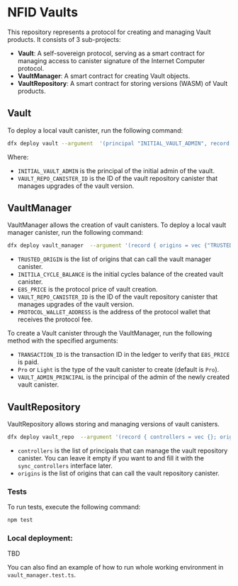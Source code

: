 # NFID Vaults

This repository represents a protocol for creating and managing Vault products. It consists of 3 sub-projects:

- **Vault**: A self-sovereign protocol, serving as a smart contract for managing access to canister signature of the Internet Computer protocol.
- **VaultManager**: A smart contract for creating Vault objects.
- **VaultRepository**: A smart contract for storing versions (WASM) of Vault products.

## Vault

To deploy a local vault canister, run the following command:

```bash
dfx deploy vault --argument  '(principal "INITIAL_VAULT_ADMIN", record { origins = vec {}; repo_canister = "VAULT_REPO_CANISTER_ID" })'
```
Where:

- `INITIAL_VAULT_ADMIN` is the principal of the initial admin of the vault.
- `VAULT_REPO_CANISTER_ID` is the ID of the vault repository canister that manages upgrades of the vault version.

## VaultManager

VaultManager allows the creation of vault canisters. To deploy a local vault manager canister, run the following command:

```bash
dfx deploy vault_manager  --argument '(record { origins = vec {"TRUSTED_ORIGIN";}; initial_cycles_balance = INITILA_CYCLE_BALANCE : nat; icp_price = E8S_PRICE : nat64; repo_canister_id = "VAULT_REPO_CANISTER_ID"; destination_address = "PROTOCOL_WALLET_ADDRESS" } )'
```

- `TRUSTED_ORIGIN` is the list of origins that can call the vault manager canister.
- `INITILA_CYCLE_BALANCE` is the initial cycles balance of the created vault canister.
- `E8S_PRICE` is the protocol price of vault creation.
- `VAULT_REPO_CANISTER_ID` is the ID of the vault repository canister that manages upgrades of the vault version.
- `PROTOCOL_WALLET_ADDRESS` is the address of the protocol wallet that receives the protocol fee.

To create a Vault canister through the VaultManager, run the following method with the specified arguments:

- `TRANSACTION_ID` is the transaction ID in the ledger to verify that `E8S_PRICE` is paid.
- `Pro` or `Light` is the type of the vault canister to create (default is `Pro`).
- `VAULT_ADMIN_PRINCIPAL` is the principal of the admin of the newly created vault canister.
## VaultRepository

VaultRepository allows storing and managing versions of vault canisters.
```bash
dfx deploy vault_repo  --argument '(record { controllers = vec {}; origins = vec {"http://localhost:4200";}; })'
```
- `controllers` is the list of principals that can manage the vault repository canister. You can leave it empty if you want to and fill it with the `sync_controllers` interface later.
- `origins` is the list of origins that can call the vault repository canister.

### Tests

To run tests, execute the following command:

```bash
npm test
```

### Local deployment:

TBD

You can also find an example of how to run whole working environment in `vault_manager.test.ts`.

